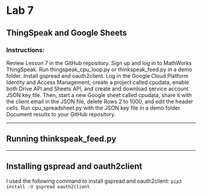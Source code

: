 # Lab 7
## ThingSpeak and Google Sheets 
### Instructions: 
Review Lesson 7 in the GitHub repository. Sign up and log in to MathWorks ThingSpeak. Run thingspeak_cpu_loop.py or thinkspeak_feed.py in a demo folder. Install gspread and oauth2client. Log in the Google Cloud Platform Identity and Access Management, create a project called cpudata, enable both Drive API and Sheets API, and create and download service account JSON key file. Then, start a new Google sheet called cpudata, share it with the client email in the JSON file, delete Rows 2 to 1000, and edit the header cells. Run cpu_spreadsheet.py with the JSON key file in a demo folder. Document results to your GitHub repository. 

--- 
## Running thinkspeak_feed.py 

---
## Installing gspread and oauth2client
I used the following command to install gspread and oauth2client: `pip3 install -U gspread oauth2client`






